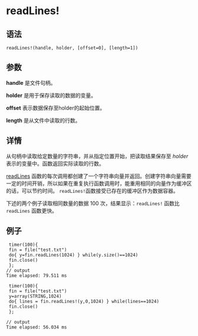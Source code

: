 # readLines!

## 语法

`readLines!(handle, holder, [offset=0], [length=1])`

## 参数

**handle** 是文件句柄。

**holder** 是用于保存读取的数据的变量。

**offset** 表示数据保存至holder的起始位置。

**length** 是从文件中读取的行数。

## 详情

从句柄中读取给定数量的字符串，并从指定位置开始，把读取结果保存至 *holder*
表示的变量中。函数返回实际读取的行数。

[readLines](readLines.html)
函数的每次调用都创建了一个字符串向量并返回。创建字符串向量需要一定的时间开销，所以如果在重复执行函数调用时，能重用相同的向量作为缓冲区的话，可以节约时间。
`readLines!`函数接受已存在的缓冲区作为数据容器。

下述的两个例子读取相同数量的数据 100 次，结果显示：`readLines!` 函数比
`readLines` 函数更快。

## 例子

```
 timer(100){
 fin = file("test.txt")
 do{ y=fin.readLines(1024) } while(y.size()==1024)
 fin.close()
 };
// output
Time elapsed: 79.511 ms

 timer(100){
 fin = file("test.txt")
 y=array(STRING,1024)
 do{ lines = fin.readLines!(y,0,1024) } while(lines==1024)
 fin.close()
 };

// output
Time elapsed: 56.034 ms
```

